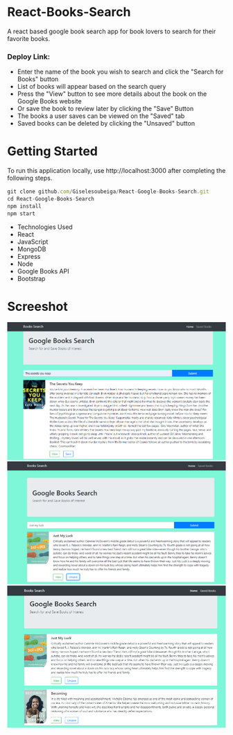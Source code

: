 # React-Books-Search
A react based google book search app for book lovers to search for their favorite books.
### Deploy Link: 

* Enter the name of the book you wish to search and click the "Search for Books" button
* List of books will appear based on the search query
* Press the "View" button to see more details about the book on the Google Books website
* Or save the book to review later by clicking the "Save" Button
* The books a user saves can be viewed on the "Saved" tab
* Saved books can be deleted by clicking the "Unsaved" button

# Getting Started

To run this application locally, use http://localhost:3000 after completing the following steps.

```js
git clone github.com/Giselesoubeiga/React-Google-Books-Search.git
cd React-Google-Books-Search
npm install
npm start
```

* Technologies Used
* React
* JavaScript
* MongoDB
* Express
* Node
* Google Books API
* Bootstrap

# Screeshot

![searchgif](client/public/demo1.PNG)
![searchgif](client/public/demo2.PNG)
![searchgif](client/public/demo3.PNG)
